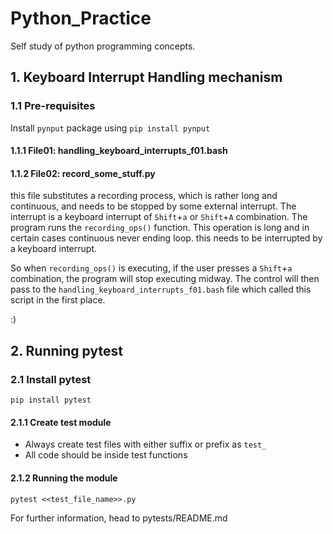 # Python_Practice
Self study of python programming concepts.


## 1. Keyboard Interrupt Handling mechanism
### 1.1 Pre-requisites
Install `pynput` package using `pip install pynput`

#### 1.1.1 File01: handling_keyboard_interrupts_f01.bash
#### 1.1.2 File02: record_some_stuff.py
this file  substitutes a recording process, which is rather long and continuous, and needs to be stopped by some external interrupt.
The interrupt is a keyboard interrupt of `Shift`+`a` or `Shift`+`A` combination.
The program runs the `recording_ops()` function. This operation is long and in certain cases continuous never ending loop. this needs to be interrupted by a keyboard interrupt.

So when `recording_ops()` is executing, if the user presses a `Shift`+`a` combination, the program will stop executing midway. The control will then pass to the `handling_keyboard_interrupts_f01.bash` file which called this script in the first place.

:)

## 2. Running pytest
### 2.1 Install pytest
```
pip install pytest
```

#### 2.1.1 Create test module
- Always create test files with either suffix or prefix as `test_`
- All code should be inside test functions

#### 2.1.2 Running the module
```
pytest <<test_file_name>>.py
```

For further information, head to pytests/README.md

